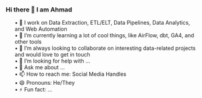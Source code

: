 ### Hi there 👋 I am Ahmad

<ul>
•	🔭 I work on Data Extraction, ETL/ELT, Data Pipelines, Data Analytics, and Web Automation <br>
•	🌱 I’m currently learning a lot of cool things, like AirFlow, dbt, GA4, and other tools <br>
•	👯 I’m always looking to collaborate on interesting data-related projects and would love to get in touch <br>
•	🤔 I’m looking for help with ... <br>
•	💬 Ask me about ... <br>
•	📫 How to reach me: Social Media Handles <br>
•	😄 Pronouns: He/They <br>
•	⚡ Fun fact: ... </ul>

